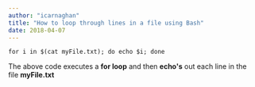 ```yaml
---
author: "icarnaghan"
title: "How to loop through lines in a file using Bash"
date: 2018-04-07
---
```


```
for i in $(cat myFile.txt); do echo $i; done
```

The above code executes a **for loop** and then **echo's** out each line in the file **myFile.txt**
